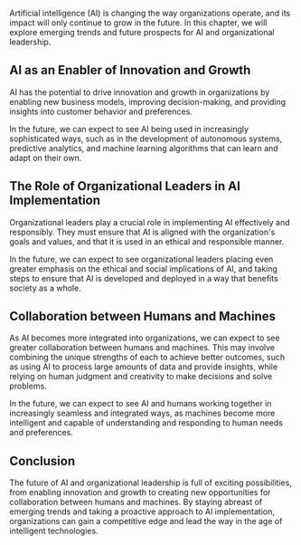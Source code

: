 
Artificial intelligence (AI) is changing the way organizations operate, and its impact will only continue to grow in the future. In this chapter, we will explore emerging trends and future prospects for AI and organizational leadership.

AI as an Enabler of Innovation and Growth
-----------------------------------------

AI has the potential to drive innovation and growth in organizations by enabling new business models, improving decision-making, and providing insights into customer behavior and preferences.

In the future, we can expect to see AI being used in increasingly sophisticated ways, such as in the development of autonomous systems, predictive analytics, and machine learning algorithms that can learn and adapt on their own.

The Role of Organizational Leaders in AI Implementation
-------------------------------------------------------

Organizational leaders play a crucial role in implementing AI effectively and responsibly. They must ensure that AI is aligned with the organization's goals and values, and that it is used in an ethical and responsible manner.

In the future, we can expect to see organizational leaders placing even greater emphasis on the ethical and social implications of AI, and taking steps to ensure that AI is developed and deployed in a way that benefits society as a whole.

Collaboration between Humans and Machines
-----------------------------------------

As AI becomes more integrated into organizations, we can expect to see greater collaboration between humans and machines. This may involve combining the unique strengths of each to achieve better outcomes, such as using AI to process large amounts of data and provide insights, while relying on human judgment and creativity to make decisions and solve problems.

In the future, we can expect to see AI and humans working together in increasingly seamless and integrated ways, as machines become more intelligent and capable of understanding and responding to human needs and preferences.

Conclusion
----------

The future of AI and organizational leadership is full of exciting possibilities, from enabling innovation and growth to creating new opportunities for collaboration between humans and machines. By staying abreast of emerging trends and taking a proactive approach to AI implementation, organizations can gain a competitive edge and lead the way in the age of intelligent technologies.
